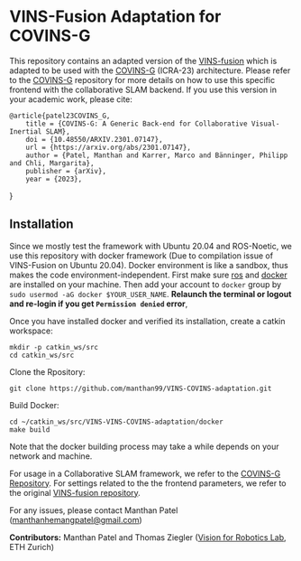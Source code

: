 # VINS-Fusion Adaptation for COVINS-G

This repository contains an adapted version of the [VINS-fusion](https://github.com/HKUST-Aerial-Robotics/VINS-Fusion) which is adapted to be used with the [COVINS-G](https://github.com/VIS4ROB-lab/covins) (ICRA-23) architecture. Please refer to the [COVINS-G](https://github.com/VIS4ROB-lab/covins) repository for more details on how to use this specific frontend with the collaborative SLAM backend. If you use this version in your academic work, please cite: 

    @article{patel23COVINS_G,
        title = {COVINS-G: A Generic Back-end for Collaborative Visual-Inertial SLAM},
        doi = {10.48550/ARXIV.2301.07147},
        url = {https://arxiv.org/abs/2301.07147},
        author = {Patel, Manthan and Karrer, Marco and Bänninger, Philipp and Chli, Margarita},
        publisher = {arXiv},
        year = {2023},
}

## Installation

Since we mostly test the framework with Ubuntu 20.04 and ROS-Noetic, we use this repository with docker framework (Due to compilation issue of VINS-Fusion on Ubuntu 20.04). Docker environment is like a sandbox, thus makes the code environment-independent. First make sure [ros](http://wiki.ros.org/ROS/Installation) and [docker](https://docs.docker.com/install/linux/docker-ce/ubuntu/) are installed on your machine. Then add your account to `docker` group by `sudo usermod -aG docker $YOUR_USER_NAME`. **Relaunch the terminal or logout and re-login if you get `Permission denied` error**,

Once you have installed docker and verified its installation, create a catkin workspace:
```
mkdir -p catkin_ws/src
cd catkin_ws/src
```

Clone the Rpository:
```
git clone https://github.com/manthan99/VINS-COVINS-adaptation.git
```

Build Docker:
```
cd ~/catkin_ws/src/VINS-VINS-COVINS-adaptation/docker
make build
```

Note that the docker building process may take a while depends on your network and machine.

For usage in a Collaborative SLAM framework, we refer to the [COVINS-G Repository](https://github.com/VIS4ROB-lab/covins). For settings related to the the frontend parameters, we refer to the original [VINS-fusion repository](https://github.com/HKUST-Aerial-Robotics/VINS-Fusion).

For any issues, please contact Manthan Patel (<manthanhemangpatel@gmail.com>)

**Contributors:** Manthan Patel and Thomas Ziegler ([Vision for Robotics Lab](https://asl.ethz.ch/v4rl.html), ETH Zurich)

